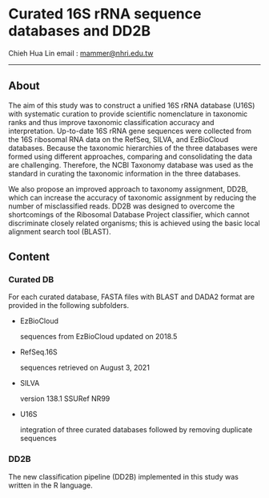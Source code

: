 # Curated 16S rRNA sequence databases and DD2B
Chieh Hua Lin
email : mammer@nhri.edu.tw

----

## About

The aim of this study was to construct a unified 16S rRNA database (U16S) with systematic curation to provide scientific nomenclature in taxonomic ranks and thus improve taxonomic classification accuracy and interpretation. Up-to-date 16S rRNA gene sequences were collected from the 16S ribosomal RNA data on the RefSeq,  SILVA, and EzBioCloud databases. Because the taxonomic hierarchies of the three databases were formed using different approaches, comparing and consolidating the data are challenging. Therefore, the NCBI Taxonomy database was used as the standard in curating the taxonomic information in the three databases.

We also propose an improved approach to taxonomy assignment, DD2B, which can increase the accuracy of taxonomic assignment by reducing the number of misclassified reads. DD2B was designed to overcome the shortcomings of the Ribosomal Database Project classifier, which cannot discriminate closely related organisms; this is achieved using the basic local alignment search tool (BLAST).



## Content

### Curated DB

For each curated database, FASTA files with BLAST and DADA2 format are provided in the following subfolders.

- EzBioCloud

  sequences from EzBioCloud updated on 2018.5

- RefSeq.16S

  sequences retrieved on August 3, 2021

- SILVA

  version 138.1 SSURef NR99

- U16S

  integration of three curated databases followed by removing duplicate sequences

### DD2B

The new classification pipeline (DD2B) implemented in this study was written in the R language.